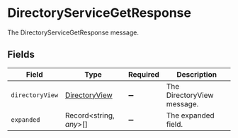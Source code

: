 # DirectoryServiceGetResponse

The DirectoryServiceGetResponse message.


## Fields

| Field                                                 | Type                                                  | Required                                              | Description                                           |
| ----------------------------------------------------- | ----------------------------------------------------- | ----------------------------------------------------- | ----------------------------------------------------- |
| `directoryView`                                       | [DirectoryView](../../models/shared/directoryview.md) | :heavy_minus_sign:                                    | The DirectoryView message.                            |
| `expanded`                                            | Record<string, *any*>[]                               | :heavy_minus_sign:                                    | The expanded field.                                   |